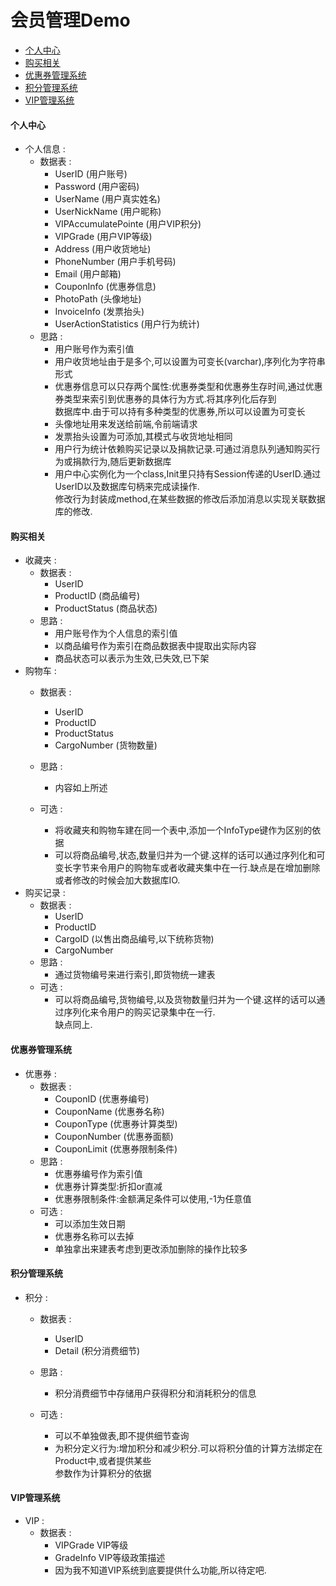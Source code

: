 会员管理Demo
==================
- [个人中心](#个人中心)
- [购买相关](#购买相关)
- [优惠券管理系统](#优惠券管理系统)
- [积分管理系统](#积分管理系统)
- [VIP管理系统](#VIP管理系统)


#### <span id="1">个人中心</span>  
- 个人信息 :
    - 数据表 :
        - UserID                     (用户账号)
        - Password                   (用户密码)
        - UserName                   (用户真实姓名)
        - UserNickName               (用户昵称)
        - VIPAccumulatePointe        (用户VIP积分)
        - VIPGrade                   (用户VIP等级)
        - Address                    (用户收货地址)
        - PhoneNumber                (用户手机号码)
        - Email                      (用户邮箱)
        - CouponInfo                 (优惠券信息)
        - PhotoPath                  (头像地址)
        - InvoiceInfo                (发票抬头)
        - UserActionStatistics       (用户行为统计)
    - 思路 :
        - 用户账号作为索引值
        - 用户收货地址由于是多个,可以设置为可变长(varchar),序列化为字符串形式
        - 优惠券信息可以只存两个属性:优惠券类型和优惠券生存时间,通过优惠券类型来索引到优惠券的具体行为方式.将其序列化后存到  
          数据库中.由于可以持有多种类型的优惠券,所以可以设置为可变长
        - 头像地址用来发送给前端,令前端请求
        - 发票抬头设置为可添加,其模式与收货地址相同
        - 用户行为统计依赖购买记录以及捐款记录.可通过消息队列通知购买行为或捐款行为,随后更新数据库
        - 用户中心实例化为一个class,Init里只持有Session传递的UserID.通过UserID以及数据库句柄来完成读操作.  
          修改行为封装成method,在某些数据的修改后添加消息以实现关联数据库的修改.

#### <span id="5">购买相关</span>
- 收藏夹 :
    - 数据表 :
        - UserID    
        - ProductID                  (商品编号)
        - ProductStatus              (商品状态)
    - 思路 :
        - 用户账号作为个人信息的索引值
        - 以商品编号作为索引在商品数据表中提取出实际内容
        - 商品状态可以表示为生效,已失效,已下架
- 购物车 :
    - 数据表 :
        - UserID    
        - ProductID
        - ProductStatus
        - CargoNumber                (货物数量)

    - 思路 :
        - 内容如上所述
    - 可选 :
        - 将收藏夹和购物车建在同一个表中,添加一个InfoType键作为区别的依据
        - 可以将商品编号,状态,数量归并为一个键.这样的话可以通过序列化和可变长字节来令用户的购物车或者收藏夹集中在一行.缺点是在增加删除或者修改的时候会加大数据库IO.
- 购买记录 :
    - 数据表 :
        - UserID
        - ProductID
        - CargoID                   (以售出商品编号,以下统称货物)
        - CargoNumber
    - 思路 :
        - 通过货物编号来进行索引,即货物统一建表
    - 可选 :
        - 可以将商品编号,货物编号,以及货物数量归并为一个键.这样的话可以通过序列化来令用户的购买记录集中在一行.  
          缺点同上.

#### <span id="2">优惠券管理系统</span>
- 优惠券 :
    - 数据表 :
        - CouponID                   (优惠券编号)
        - CouponName                 (优惠券名称)
        - CouponType                 (优惠券计算类型)
        - CouponNumber               (优惠券面额)
        - CouponLimit                (优惠券限制条件)
    - 思路 :
        - 优惠券编号作为索引值
        - 优惠券计算类型:折扣or直减
        - 优惠券限制条件:金额满足条件可以使用,-1为任意值
    - 可选 :
        - 可以添加生效日期
        - 优惠券名称可以去掉
        - 单独拿出来建表考虑到更改添加删除的操作比较多

#### <span id="3">积分管理系统</span>
- 积分 :
    - 数据表 :
        - UserID
        - Detail                     (积分消费细节)

    - 思路 :
        - 积分消费细节中存储用户获得积分和消耗积分的信息
    - 可选 :
        - 可以不单独做表,即不提供细节查询
        - 为积分定义行为:增加积分和减少积分.可以将积分值的计算方法绑定在Product中,或者提供某些  
          参数作为计算积分的依据

#### <span id="4">VIP管理系统</span>
- VIP :
    - 数据表 :
        - VIPGrade                  VIP等级
        - GradeInfo                 VIP等级政策描述
        - 因为我不知道VIP系统到底要提供什么功能,所以待定吧.
